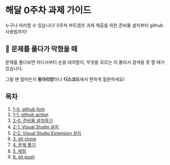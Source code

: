 # 해달 0주차 과제 가이드

누구나 따라할 수 있습니다! 0주차 부트캠프 과제 제출을 위한 준비물 설치부터 github 사용법까지!

## 🧱 문제를 풀다가 막혔을 때

문제를 풀다보면 어디서부터 손을 대야할지, 무엇을 모르는 지 몰라서 검색을 못 할 때가 있습니다.

그럴 땐 얼마든지 **동아리방**이나 **디스코드**에서 편하게 질문하세요!

## 목차

1. [1-0. github fork](./1_0_github_fork.md)
1. [1-1. github action](./1_1_actions_agree.md)
1. [2-0. 준비물 설치하기](./2_0_install_requirements.md)
1. [2-1. Visual Studio 설치](./2_1_visual_studio_code.md)
1. [2-2. Visual Studio Extension 설치](./2_2_visual_studio_code_extension.md)
1. [3. git clone](./3_git_clone.md)
1. [4. 문제 풀기](./4_solve_problem.md)
1. [5. 채점](./5_marking.md)
1. [6. git push](./6_git_push.md)
